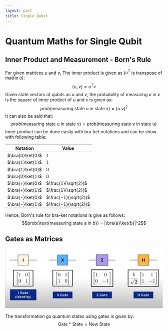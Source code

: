 ```yaml
--- 
layout: post
title: Single Qubit
---
```

# Quantum Maths for Single Qubit
## Inner Product and Measurement - Born's Rule

For given matrices $u$ and $v$, The inner product is given as ($u^T$ is transpose of matrix $u$): $$⟨u,v⟩ = u^Tv$$
Given state vectors of qubits as $u$ and $v$,  the probability of measuring $u$ in $v$ is the square of inner product of $u$ and $v$ is given as: $$prob(\text{measuring state u in state v}) = (u.v)^2$$
It can also be said that: $$prob(\text{measuring state u in state v}) = prob(\text{measuring state v in state u})$$
Inner product can be done easily with bra-ket notations and can be show with following table:

| Notation | Value |
| ---- | ---- |
| $\bra{0}\ket{0}$ | $1$ |
| $\bra{1}\ket{1}$ | $1$ |
| $\bra{1}\ket{0}$ | $0$ |
| $\bra{0}\ket{1}$ | $0$ |
| $\bra{+}\ket{0}$ | $\frac{1}{\sqrt{2}}$ |
| $\bra{+}\ket{1}$ | $\frac{1}{\sqrt{2}}$ |
| $\bra{-}\ket{0}$ | $\frac{-1}{\sqrt{2}}$ |
| $\bra{-}\ket{1}$ | $\frac{-1}{\sqrt{2}}$ |

Hence, Born's rule for bra-ket notations is give as follows: $$prob(\text{measuring state a in b}) = |\bra{a}\ket{b}|^2$$
## Gates as Matrices
![gate-as-matrices](../assets/images/gate_as_matrices.png)

The transformation go quantum states using gates is given by: $$\text{Gate * State} = \text{New State}$$
